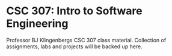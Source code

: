 # CSC 307: Intro to Software Engineering
Professor BJ Klingenbergs CSC 307 class material. Collection of assignments, labs and projects will be backed up here.

